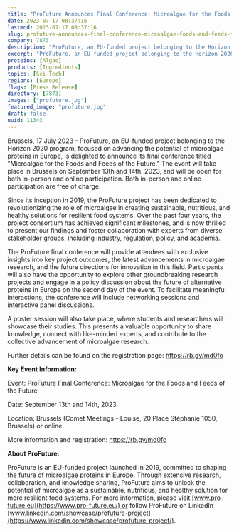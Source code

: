 ```yaml
---
title: "ProFuture Announces Final Conference: Microalgae for the Foods and Feeds of the Future"
date: 2023-07-17 08:37:16
lastmod: 2023-07-17 08:37:16
slug: profuture-announces-final-conference-microalgae-foods-and-feeds-future
company: 7873
description: "ProFuture, an EU-funded project belonging to the Horizon 2020 program, focused on advancing the potential of microalgae proteins in Europe, is delighted to announce its final conference titled \"Microalgae for the Foods and Feeds of the Future.\""
excerpt: "ProFuture, an EU-funded project belonging to the Horizon 2020 program, focused on advancing the potential of microalgae proteins in Europe, is delighted to announce its final conference titled \"Microalgae for the Foods and Feeds of the Future.\""
proteins: [Algae]
products: [Ingredients]
topics: [Sci-Tech]
regions: [Europe]
flags: [Press Release]
directory: [7873]
images: ["profuture.jpg"]
featured_image: "profuture.jpg"
draft: false
uuid: 11343
---
```

Brussels, 17 July 2023 - ProFuture, an EU-funded project belonging to
the Horizon 2020 program, focused on advancing the potential of
microalgae proteins in Europe, is delighted to announce its final
conference titled \"Microalgae for the Foods and Feeds of the Future.\"
The event will take place in Brussels on September 13th and 14th, 2023,
and will be open for both in-person and online participation. Both
in-person and online participation are free of charge.

Since its inception in 2019, the ProFuture project has been dedicated to
revolutionizing the role of microalgae in creating sustainable,
nutritious, and healthy solutions for resilient food systems. Over the
past four years, the project consortium has achieved significant
milestones, and is now thrilled to present our findings and foster
collaboration with experts from diverse stakeholder groups, including
industry, regulation, policy, and academia.

The ProFuture final conference will provide attendees with exclusive
insights into key project outcomes, the latest advancements in
microalgae research, and the future directions for innovation in this
field. Participants will also have the opportunity to explore other
groundbreaking research projects and engage in a policy discussion about
the future of alternative proteins in Europe on the second day of the
event. To facilitate meaningful interactions, the conference
will include networking sessions and interactive panel discussions.

A poster session will also take place, where students and researchers
will showcase their studies. This presents a valuable opportunity to
share knowledge, connect with like-minded experts, and contribute to the
collective advancement of microalgae research.

Further details can be found on the registration page:
<https://rb.gy/md0fo>

**Key Event Information:**

Event: ProFuture Final Conference: Microalgae for the Foods and Feeds of
the Future

Date: September 13th and 14th, 2023

Location: Brussels (Comet Meetings - Louise, 20 Place Stéphanie 1050,
Brussels) or online.

More information and registration: <https://rb.gy/md0fo>

**About ProFuture:**

ProFuture is an EU-funded project launched in 2019, committed to shaping
the future of microalgae proteins in Europe. Through extensive research,
collaboration, and knowledge sharing, ProFuture aims to unlock the
potential of microalgae as a sustainable, nutritious, and healthy
solution for more resilient food systems. For more information, please
visit [www.pro-future.eu](https://www.pro-future.eu/) or follow
ProFuture on LinkedIn
[www.linkedin.com/showcase/profuture-project](https://www.linkedin.com/showcase/profuture-project/).
